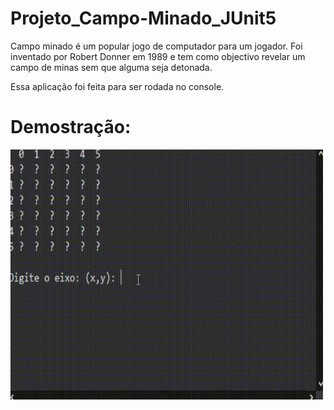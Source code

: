 # Projeto_Campo-Minado_JUnit5
Campo minado é um popular jogo de computador para um jogador. Foi inventado por Robert Donner em 1989 e tem como objectivo revelar um campo de minas sem que alguma seja detonada.

Essa aplicação foi feita para ser rodada no console.

# Demostração:
 <img align="left" alt="Frank-gif" height="400" width="500" src="campo_minado_demostracao.gif">

